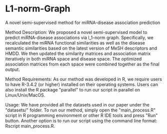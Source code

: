 # L1-norm-Graph
A novel semi-supervised method for miRNA-disease association prediction

Method Description:
We proposed a novel semi-supervised model to predict miRNA-disease associations via l_1-norm graph. Specifically, we recalculated the miRNA functional similarities as well as the disease semantic similarities based on the latest version of MeSH descriptors and HMDD. We then updated the similarity matrices and association matrix iteratively in both miRNA space and disease space. The optimized association matrices from each space were combined together as the final output.

Method Requirements:
As our method was developed in R, we require users to have R-3.4.2 (or higher) installed on their operating systems. Users can also install the R package "parallel" to run our script in parallel on Linux/Unix/MacOS.

Usage:
We have provided all the datasets used in our paper under the "datasets/" folder. 
To run our method, simply open the "main_process.R" script in R programming environment or other R IDE tools and press "Run" button. Another option is to run our script using the command line format: Rscript main_process.R.
